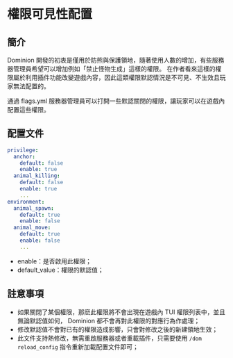 # 權限可見性配置

## 簡介

Dominion 開發的初衷是僅用於防熊與保護領地，隨著使用人數的增加，有些服務器管理員希望可以增加例如「禁止怪物生成」這樣的權限。
在作者看來這樣的權限屬於利用插件功能改變遊戲內容，因此這類權限默認情況是不可見、不生效且玩家無法配置的。

通過 flags.yml 服務器管理員可以打開一些默認關閉的權限，讓玩家可以在遊戲內配置這些權限。

## 配置文件
```yaml
privilege:
  anchor:
    default: false
    enable: true
  animal_killing:
    default: false
    enable: true
    ...
environment:
  animal_spawn:
    default: true
    enable: false
  animal_move:
    default: true
    enable: false
    ...
```

- enable：是否啟用此權限；
- default_value：權限的默認值；

## 註意事項

- 如果關閉了某個權限，那麽此權限將不會出現在遊戲內 TUI 權限列表中，並且無論默認值如何， Dominion 都不會再對此權限的對應行為作處理；
- 修改默認值不會對已有的權限造成影響，只會對修改之後的新建領地生效；
- 此文件支持熱修改，無需重啟服務器或者重載插件，只需要使用 `/dom reload_config` 指令重新加載配置文件即可；
